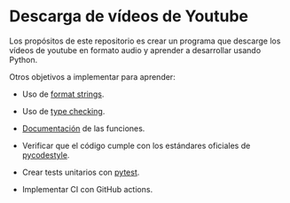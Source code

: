 # Descarga de vídeos de Youtube

Los propósitos de este repositorio es crear un programa que descarge los vídeos de youtube en formato audio y aprender a desarrollar usando Python.

Otros objetivos a implementar para aprender:

* Uso de [format strings].

* Uso de [type checking].

* [Documentación] de las funciones.

* Verificar que el código cumple con los estándares oficiales de [pycodestyle].

* Crear tests unitarios con [pytest].

* Implementar CI con GitHub actions.


[format strings]: https://realpython.com/python-f-strings/
[type checking]: https://realpython.com/python-type-checking/
[Documentación]: https://realpython.com/documenting-python-code/
[pycodestyle]: https://pycodestyle.pycqa.org/en/latest/
[pytest]: https://realpython.com/pytest-python-testing/